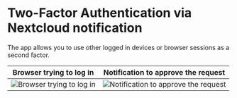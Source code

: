 # Two-Factor Authentication via Nextcloud notification

The app allows you to use other logged in devices or browser sessions as a second factor.

Browser trying to log in | Notification to approve the request
---|---
![Browser trying to log in](https://raw.githubusercontent.com/nextcloud/twofactor_nextcloud_notification/main/screenshots/request.png) | ![Notification to approve the request](https://raw.githubusercontent.com/nextcloud/twofactor_nextcloud_notification/main/screenshots/notification.png)
